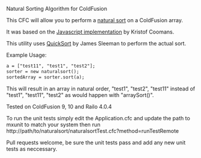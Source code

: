 Natural Sorting Algorithm for ColdFusion

This CFC will allow you to perform a [natural sort](http://sourcefrog.net/projects/natsort/) on a ColdFusion array.

It was based on the [Javascript implementation](http://sourcefrog.net/projects/natsort/natcompare.js) by Kristof Coomans.

This utility uses [QuickSort](www.cflib.org/udf/QuickSort) by James Sleeman to perform the actual sort.

Example Usage:

```cfml
a = ["test11", "test1", "test2"];
sorter = new naturalsort();
sortedArray = sorter.sort(a);
```

This will result in an array in natural order, "test1", "test2", "test11" instead of "test1", "test11", "test2" as would happen with "arraySort()".

Tested on ColdFusion 9, 10 and Railo 4.0.4

To run the unit tests simply edit the Application.cfc and update the path to mxunit to match your system then run http://path/to/naturalsort/naturalsortTest.cfc?method=runTestRemote

Pull requests welcome, be sure the unit tests pass and add any new unit tests as neccessary.